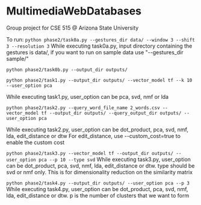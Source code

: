 # MultimediaWebDatabases
Group project for CSE 515 @ Arizona State University


To run:
```python phase2/task0a.py --gestures_dir data/ --window 3 --shift 3 --resolution 3```
While executing task0a.py, input directory containing the gestures is data/, if you want to run on sample data use "--gestures_dir sample/"

```python phase2/task0b.py --output_dir outputs/```

```python phase2/task1.py --output_dir outputs/ --vector_model tf --k 10 --user_option pca```

While executing task1.py, user_option can be pca, svd, nmf or lda

```python phase2/task2.py --query_word_file_name 2_words.csv --vector_model tf --output_dir outputs/ --query_output_dir outputs/ --user_option pca```

While executing task2.py, user_option can be dot_product, pca, svd, nmf, lda, edit_distance or dtw
For edit_distance, use --custom_cost=true to enable the custom cost

``` python phase2/task3.py --vector_model tf --output_dir outputs/ --user_option pca --p 10 --type svd ```
While executing task3.py, user_option can be dot_product, pca, svd, nmf, lda, edit_distance or dtw.
type should be svd or nmf only. This is for dimensionality reduction on the similarity matrix

``` python phase2/task4.py --output_dir outputs/ --user_option pca --p 3 ```
While executing task4.py, user_option can be dot_product, pca, svd, nmf, lda, edit_distance or dtw.
p is the number of clusters that we want to form
